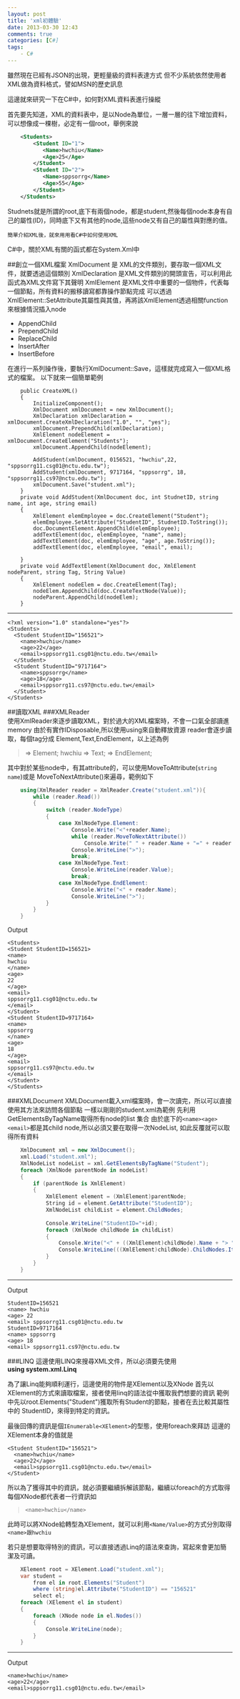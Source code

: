 ```yaml
---
layout: post
title: 'xml初體驗'
date: 2013-03-30 12:43
comments: true
categories: [C#]
tags:
	- C#
---
```


雖然現在已經有JSON的出現，更輕量級的資料表達方式
但不少系統依然使用者XML做為資料格式，譬如MSN的歷史訊息

這邊就來研究一下在C#中，如何對XML資料表進行操縱

首先要先知道，XML的資料表中，是以Node為單位，一層一層的往下增加資料，可以想像成一棵樹，必定有一個root，舉例來說
``` XML
	<Students>
	    <Student ID="1">
	       <Name>hwchiu</Name>
	       <Age>25</Age>
	    </Student>
	    <Student ID="2">
	       <Name>sppsorrg</Name>
	       <Age>55</Age>
	    </Student>
	</Students>
```


<!--more-->


Studnets就是所謂的root,底下有兩個node，都是student,然後每個node本身有自己的屬性(ID)，同時底下又有其他的node,這些node又有自己的屬性與對應的值。

	簡單介紹XML後，就來用用看C#中如何使用XML

C#中，關於XML有關的函式都在System.Xml中

##創立一個XML檔案
XmlDocument 是 XML的文件類別，要存取一個XML文件，就要透過這個類別
XmlDeclaration 是XML文件類別的開頭宣告，可以利用此函式為XML文件寫下其聲明
XmlElement 是XML文件中重要的一個物件，代表每一個節點，所有資料的搬移讀寫都靠操作節點完成
可以透過XmlElement::SetAttribute其屬性與其值，再將該XmlElement透過相關function來根據情況插入node

+ AppendChild 
+ PrependChild  
+ ReplaceChild 
+ InsertAfter 
+ InsertBefore


在進行一系列操作後，要執行XmlDocument::Save，這樣就完成寫入一個XML格式的檔案。
以下就來一個簡單範例

 

        public CreateXML()
        {
            InitializeComponent();
            XmlDocument xmlDocument = new XmlDocument();
            XmlDeclaration xmlDeclaration = xmlDocument.CreateXmlDeclaration("1.0", "", "yes");
            xmlDocument.PrependChild(xmlDeclaration);
            XmlElement nodeElement = xmlDocument.CreateElement("Students");
            xmlDocument.AppendChild(nodeElement);

            AddStudent(xmlDocument, 0156521, "hwchiu",22, "sppsorrg11.csg01@nctu.edu.tw");
            AddStudent(xmlDocument, 9717164, "sppsorrg", 18, "sppsorrg11.cs97@nctu.edu.tw");
            xmlDocument.Save("student.xml");
        }
        private void AddStudent(XmlDocument doc, int StudnetID, string name, int age, string email)
        {
            XmlElement elemEmployee = doc.CreateElement("Student");
            elemEmployee.SetAttribute("StudentID", StudnetID.ToString());
            doc.DocumentElement.AppendChild(elemEmployee);
            addTextElement(doc, elemEmployee, "name", name);
            addTextElement(doc, elemEmployee, "age", age.ToString());
            addTextElement(doc, elemEmployee, "email", email);
            
        }
        private void AddTextElement(XmlDocument doc, XmlElement nodeParent, string Tag, String Value)
        {
            XmlElement nodeElem = doc.CreateElement(Tag);
            nodeElem.AppendChild(doc.CreateTextNode(Value));
            nodeParent.AppendChild(nodeElem);
        }

***

	<?xml version="1.0" standalone="yes"?>
	<Students>
	  <Student StudentID="156521">
	    <name>hwchiu</name>
	    <age>22</age>
	    <email>sppsorrg11.csg01@nctu.edu.tw</email>
	  </Student>
	  <Student StudentID="9717164">
	    <name>sppsorrg</name>
	    <age>18</age>
	    <email>sppsorrg11.cs97@nctu.edu.tw</email>
	  </Student>
	</Students>
##讀取XML
###XMLReader  
使用XmlReader來逐步讀取XML，對於過大的XML檔案時，不會一口氣全部讀進memory
由於有實作IDisposable,所以使用using來自動釋放資源
reader會逐步讀取，每個tag分成 Element,Text,EndElement，以上述為例

>  <name> =>  Element;
>  hwchiu =>  Text;
>  </name>=> EndElement;

其中對於某些node中，有其attribute的，可以使用MoveToAttribute(`string name`)或是
MoveToNextAttribute()來遍尋，範例如下
``` c#
	using(XmlReader reader = XmlReader.Create("student.xml")){
	    while (reader.Read())
	    {
	        switch (reader.NodeType)
	        { 
                case XmlNodeType.Element:
                    Console.Write("<"+reader.Name);
                    while (reader.MoveToNextAttribute())
                        Console.Write(" " + reader.Name + "=" + reader.Value);
                    Console.WriteLine(">");
                    break;
                case XmlNodeType.Text:
                    Console.WriteLine(reader.Value);
                    break;
                case XmlNodeType.EndElement:
                    Console.Write("<" + reader.Name);
                    Console.WriteLine(">");
	        }
	    }
	}


```
Output

	<Students>
	<Student StudentID=156521>
	<name>
	hwchiu
	</name>
	<age>
	22
	</age>
	<email>
	sppsorrg11.csg01@nctu.edu.tw
	</email>
	</Student>
	<Student StudentID=9717164>
	<name>
	sppsorrg
	</name>
	<age>
	18
	</age>
	<email>
	sppsorrg11.cs97@nctu.edu.tw
	</email>
	</Student>
	</Students>

###XMLDocument
XMLDocument載入xml檔案時，會一次讀完，所以可以直接使用其方法來訪問各個節點
一樣以剛剛的student.xml為範例
先利用GetElementsByTagName取得所有node的list 集合
由於底下的`<name><age><email>`都是其child node,所以必須又要在取得一次NodeList,
如此反覆就可以取得所有資料

``` c#
	XmlDocument xml = new XmlDocument();
	xml.Load("student.xml");
	XmlNodeList nodeList = xml.GetElementsByTagName("Student");
	foreach (XmlNode parentNode in nodeList)
	{
	    if (parentNode is XmlElement)
	    {
	        XmlElement element = (XmlElement)parentNode;
	        String id = element.GetAttribute("StudentID");
	        XmlNodeList childList = element.ChildNodes;
	
	        Console.WriteLine("StudentID="+id);
	        foreach (XmlNode childNode in childList)
	        {
	            Console.Write("<" + ((XmlElement)childNode).Name + "> ");
	            Console.WriteLine(((XmlElement)childNode).ChildNodes.Item(0).Value);
	        }
	    }
	}
```
***
Output  

	StudentID=156521
	<name> hwchiu
	<age> 22
	<email> sppsorrg11.csg01@nctu.edu.tw
	StudentID=9717164
	<name> sppsorrg
	<age> 18
	<email> sppsorrg11.cs97@nctu.edu.tw
###LINQ
這邊使用LINQ來搜尋XML文件，所以必須要先使用  
**using system.xml.Linq** 

為了讓Linq能夠順利運行，這邊使用的物件是XElement以及XNode
首先以XElement的方式來讀取檔案，接者使用linq的語法從中獲取我們想要的資訊
範例中先以root.Elements("Student")獲取所有Student的節點，接者在去比較其屬性中的
StudentID，來得到特定的資訊。

最後回傳的資訊是個`IEnumerable<XElement>`的型態，使用foreach來拜訪
這邊的XElement本身的值就是
	
	<Student StudentID="156521">
	  <name>hwchiu</name>
	  <age>22</age>
	  <email>sppsorrg11.csg01@nctu.edu.tw</email>
	</Student>

所以為了獲得其中的資訊，就必須要繼續拆解該節點，繼續以foreach的方式取得
每個XNode都代表者一行資訊如
> `<name>hwchiu</name>`  

此時可以將XNode給轉型為XElement，就可以利用`<Name/Value>`的方式分別取得
`<name>跟hwchiu`  

若只是想要取得特別的資訊，可以直接透過Linq的語法來查詢，寫起來會更加簡潔及可讀。
```c#
	XElement root = XElement.Load("student.xml");
    var student =
        from el in root.Elements("Student")
        where (string)el.Attribute("StudentID") == "156521"
        select el;
    foreach (XElement el in student)
    {
        foreach (XNode node in el.Nodes())
        {
            Console.WriteLine(node);
        }
    }
```

***
Output  

	<name>hwchiu</name>
	<age>22</age>
	<email>sppsorrg11.csg01@nctu.edu.tw</email>
